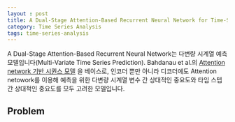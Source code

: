 ```yaml
---
layout : post
title: A Dual-Stage Attention-Based Recurrent Neural Network for Time-Series Prediction 논문 리뷰
category: Time Series Analysis
tags: time-series-analysis
---
```


A Dual-Stage Attention-Based Recurrent Neural Network는 다변량 시계열 예측 모델입니다(Multi-Variate Time Series Prediction). Bahdanau et al.의 [Attention network 기반 시퀀스 모델](https://arxiv.org/abs/1409.0473) 을 베이스로, 인코더 뿐만 아니라 디코더에도 Attention netowork를 이용해 예측을 위한 다변량 시계열 변수 간 상대적인 중요도와 타임 스텝 간 상대적인 중요도를 모두 고려한 모델입니다. 

<h2>Problem</h2>

